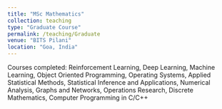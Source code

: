 ```yaml
---
title: "MSc Mathematics"
collection: teaching
type: "Graduate Course"
permalink: /teaching/Graduate
venue: "BITS Pilani"
location: "Goa, India"
---
```


Courses completed: Reinforcement Learning, Deep Learning, Machine Learning, Object Oriented Programming, Operating Systems, Applied Statistical Methods, Statistical Inference and Applications, Numerical Analysis, Graphs and Networks, Operations Research, Discrete Mathematics, Computer Programming in C/C++
